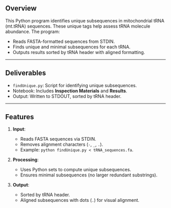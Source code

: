 ## **Overview**
This Python program identifies unique subsequences in mitochondrial tRNA (mt.tRNA) sequences. These unique tags help assess tRNA molecule abundance. The program:
- Reads FASTA-formatted sequences from STDIN.
- Finds unique and minimal subsequences for each tRNA.
- Outputs results sorted by tRNA header with aligned formatting.

---

## **Deliverables**
- `findUnique.py`: Script for identifying unique subsequences.
- Notebook: Includes **Inspection Materials** and **Results**.
- Output: Written to STDOUT, sorted by tRNA header.

---

## **Features**
1. **Input**:
   - Reads FASTA sequences via STDIN.
   - Removes alignment characters (`-`, `_`, `.`).
   - Example: `python findUnique.py < tRNA_sequences.fa`.

2. **Processing**:
   - Uses Python sets to compute unique subsequences.
   - Ensures minimal subsequences (no larger redundant substrings).

3. **Output**:
   - Sorted by tRNA header.
   - Aligned subsequences with dots (`.`) for visual alignment.
